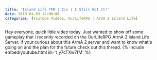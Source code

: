 ```yaml
---
title: 'Island Life TFR | Civ | I Still Got It!'
date: 2019-04-09 12:00:00
categories: [YouTube Videos, OurLifeRPG | ArmA 2 Island Life]
---
```

Hey everyone, quick little video today. Just wanted to show off some gameplay that I recently recorded on the OurLifeRPG ArmA 2 Island Life Server. If your curious about this ArmA 2 server and want to know what's going on and the plan for the future check out this thread.
{% include embed/youtube.html id='t_y7cTXw7fM' %}